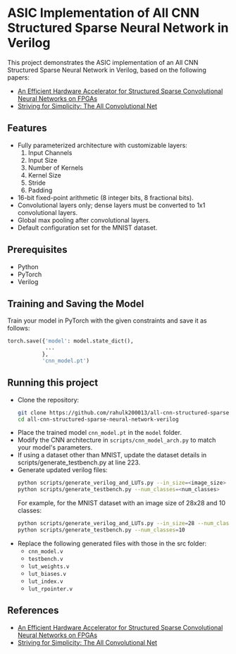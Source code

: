 # ASIC Implementation of All CNN Structured Sparse Neural Network in Verilog

This project demonstrates the ASIC implementation of an All CNN Structured Sparse Neural Network in Verilog, based on the following papers:
- [An Efficient Hardware Accelerator for Structured Sparse Convolutional Neural Networks on FPGAs](https://arxiv.org/abs/2001.01955)
- [Striving for Simplicity: The All Convolutional Net](https://arxiv.org/abs/1412.6806)

## Features
- Fully parameterized architecture with customizable layers:
  1. Input Channels
  2. Input Size
  3. Number of Kernels
  4. Kernel Size
  5. Stride
  6. Padding
- 16-bit fixed-point arithmetic (8 integer bits, 8 fractional bits).
- Convolutional layers only; dense layers must be converted to 1x1 convolutional layers.
- Global max pooling after convolutional layers.
- Default configuration set for the MNIST dataset.

## Prerequisites
- Python
- PyTorch
- Verilog

## Training and Saving the Model
Train your model in PyTorch with the given constraints and save it as follows:
```python
torch.save({'model': model.state_dict(),
            ...
           },
           'cnn_model.pt')
```

## Running this project
- Clone the repository:
  ``` bash
  git clone https://github.com/rahulk200013/all-cnn-structured-sparse-neural-network-verilog.git
  cd all-cnn-structured-sparse-neural-network-verilog
  ```
- Place the trained model `cnn_model.pt` in the `model` folder.
- Modify the CNN architecture in `scripts/cnn_model_arch.py` to match your model's parameters.
- If using a dataset other than MNIST, update the dataset details in scripts/generate_testbench.py at line 223.
- Generate updated verilog files:
  ``` sh
  python scripts/generate_verilog_and_LUTs.py --in_size=<image_size> --num_classes=<num_classes>
  python scripts/generate_testbench.py --num_classes=<num_classes>
  ```
  For example, for the MNIST dataset with an image size of 28x28 and 10 classes:
  ``` sh
  python scripts/generate_verilog_and_LUTs.py --in_size=28 --num_classes=10
  python scripts/generate_testbench.py --num_classes=10
  ```
- Replace the following generated files with those in the src folder:
  - `cnn_model.v`
  - `testbench.v`
  - `lut_weights.v`
  - `lut_biases.v`
  - `lut_index.v`
  - `lut_rpointer.v`
 
## References
- [An Efficient Hardware Accelerator for Structured Sparse Convolutional Neural Networks on FPGAs](https://arxiv.org/abs/2001.01955)
- [Striving for Simplicity: The All Convolutional Net](https://arxiv.org/abs/1412.6806)




